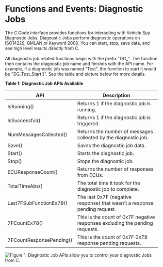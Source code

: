 # Functions and Events: Diagnostic Jobs

The C Code Interface provides functions for interacting with Vehicle Spy Diagnostic Jobs. Diagnostic Jobs perform diagnostic operations on ISO14229, GMLAN or Keyword 2000. You can start, stop, save data, and see high level results directly from C.\
\
All diagnostic job related functions begin with the prefix "DG\_". The function then contains the diagnostic job name and finishes with the API name.  For example, if a diagnostic job was named "Test", the function to start it would be "DG\_Test\_Start()".  See the table and picture below for more details.

**Table 1: Diagnostic Job APIs Available**

| API                      | Description                                                                  |
| ------------------------ | ---------------------------------------------------------------------------- |
| IsRunning()              | Returns 1 if the diagnostic job is running.                                  |
| IsSuccessful()           | Returns 1 if the diagnostic job is triggered.                                |
| NumMessagesCollected()   | Returns the number of messages collected by the diagnostic job.              |
| Save()                   | Saves the diagnostic job data.                                               |
| Start()                  | Starts the diagnostic job.                                                   |
| Stop()                   | Stops the diagnostic job.                                                    |
| ECUResponseCount()       | Returns the number of responses from ECUs.                                   |
| TotalTimeAbs()           | The total time it took for the diagnostic job to complete.                   |
| Last7FSubFunctionEx78()  | The last 0x7F (negative response) that wasn't a response pending request.    |
| 7FCountEx78()            | This is the count of 0x7F negative responses excluding the pending requests. |
| 7FCountResponsePending() | This is the count of 0x7F 0x78 response pending requests.                    |

![Figure 1: Diagnostic Job APIs allow you to control your diagnostic Jobs from C.](../../../../.gitbook/assets/dg\_apis.gif)
